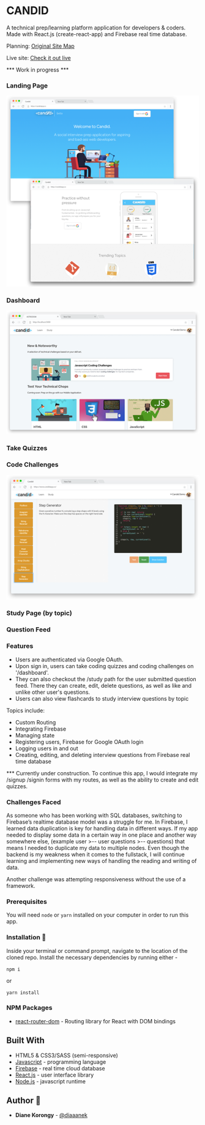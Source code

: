 # CANDID

A technical prep/learning platform application for developers & coders. Made with React.js (create-react-app) and Firebase real time database. 

Planning: [Original Site Map](https://github.com/diaaanek/candid/wiki/Originial-Site-Map/_edit)

Live site: [Check it out live](https://candidapp.co)

*** Work in progress *** 

### Landing Page

![Candid1](https://raw.githubusercontent.com/diaaanek/candid/master/public/splash.png)

### Dashboard

![Candid2](https://raw.githubusercontent.com/diaaanek/candid/master/public/candid2.png)

### Take Quizzes

### Code Challenges

![Candid3](https://raw.githubusercontent.com/diaaanek/candid/master/public/candid3.png)

### Study Page (by topic)

### Question Feed

### Features

- Users are authenticated via Google OAuth.
- Upon sign in, users can take coding quizzes and coding challenges on '/dashboard'.
- They can also checkout the /study path for the user submitted question feed. There they can create, edit, delete questions, as well as like and unlike other user's questions.
- Users can also view flashcards to study interview questions by topic

Topics include:

- Custom Routing
- Integrating Firebase
- Managing state
- Registering users, Firebase for Google OAuth login
- Logging users in and out
- Creating, editing, and deleting interview questions from Firebase real time database

\*\*\* Currently under construction. To continue this app, I would integrate my /signup /signin forms with my routes, as well as the ability to create and edit quizzes.

### Challenges Faced 

As someone who has been working with SQL databases, switching to Firebase’s realtime database model was a struggle for me. 
In Firebase, I learned data duplication is key for handling data in different ways. If my app needed to display some data in a certain way in one place and another way somewhere else, (example user >-- user questions >-- questions) that means I needed to duplicate my data to multiple nodes. Even though the backend is my weakness when it comes to the fullstack, I will continue learning and implementing new ways of handling the reading and writing of data. 
 
 Another challenge was attempting responsiveness without the use of a framework.


### Prerequisites

You will need `node` or `yarn` installed on your computer in order to run this app.

### Installation :file_folder:

Inside your terminal or command prompt, navigate to the location of the cloned repo. Install the necessary dependencies by running either -

```
npm i
```

or

```
yarn install
```

### NPM Packages

- [react-router-dom](https://www.npmjs.com/package/react-router-dom) - Routing library for React with DOM bindings

## Built With

- HTML5 & CSS3/SASS (semi-responsive)
- [Javascript](https://www.javascript.com/) - programming language
- [Firebase](https://www.firebase.com) - real time cloud database
- [React.js](https://reactjs.org/) - user interface library
- [Node.js](https://nodejs.org/en/) - javascript runtime

## Author :key:

- **Diane Korongy** - [@diaaanek](https://github.com/diaaanek)
